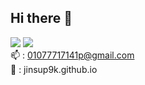 ## Hi there 👋
<img src="https://img.shields.io/badge/spring framework-6DB33F?style=flat&logo=Spring&logoColor=white"> <img src="https://img.shields.io/badge/spring boot-6DB33F?style=flat&logo=Springboot&logoColor=white">  
📫 : 01077717141p@gmail.com  
📝 : jinsup9k.github.io  
